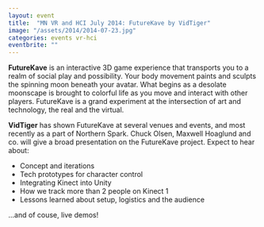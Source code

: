 ```yaml
---
layout: event
title:  "MN VR and HCI July 2014: FutureKave by VidTiger"
image: "/assets/2014/2014-07-23.jpg"
categories: events vr-hci
eventbrite: ""
---
```


**FutureKave** is an interactive 3D game experience that transports you to a realm of social play and possibility. Your body movement paints and sculpts the spinning moon beneath your avatar. What begins as a desolate moonscape is brought to colorful life as you move and interact with other players. FutureKave is a grand experiment at the intersection of art and technology, the real and the virtual.

**VidTiger** has shown FutureKave at several venues and events, and most recently as a part of Northern Spark. Chuck Olsen, Maxwell Hoaglund and co. will give a broad presentation on the FutureKave project. Expect to hear about:

- Concept and iterations
- Tech prototypes for character control
- Integrating Kinect into Unity
- How we track more than 2 people on Kinect 1
- Lessons learned about setup, logistics and the audience

...and of couse, live demos!
